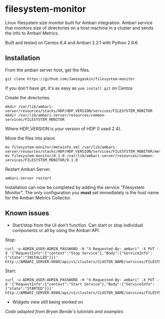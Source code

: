 # filesystem-monitor
Linux filesystem size monitor built for Ambari integration. Ambari service that monitors size of directories on a host machine in a cluster and sends the info to Ambari Metrics.

Built and tested on Centos 6.4 and Ambari 2.2.1 with Python 2.6.6

## Installation
From the ambari server host, get the files.
```
git clone https://github.com/Jamiegaskin/filesystem-monitor
```
If you don't have git, it's as easy as `yum install git` on Centos

Create the directories.
```
mkdir /var/lib/ambari-server/resources/stacks/HDP/HDP_VERSION/services/FILESYSTEM_MONITOR
mkdir /var/lib/ambari-server/resources/common-services/FILESYSTEM_MONITOR
```
Where HDP_VERSION is your version of HDP (I used 2.4).

Move the files into place.
```
mv filesystem-monitor/metainfo.xml /var/lib/ambari-server/resources/stacks/HDP/HDP_VERSION/services/FILESYSTEM_MONITOR/metainfo.xml
mv filesystem-monitor/0.1.0 /var/lib/ambari-server/resources/common-services/FILESYSTEM_MONITOR/0.1.0
```

Restart Ambari Server.
```
ambari-server restart
```

Installation can now be completed by adding the service "Filesystem Monitor". The only configuration you **must** set immediately is the host name for the Ambari Metrics Collector.

## Known issues
- Start/stop from the UI don't function. Can start or stop individual components or all by using the Ambari API.

Stop:
``` 
curl -u ADMIN_USER:ADMIN_PASSWORD -H "X-Requested-By: ambari" -X PUT -d '{"RequestInfo":{"context":"Stop Service"},"Body":{"ServiceInfo":{"state":"INSTALLED"}}}' http://AMBARI_SERVER:8080/api/v1/clusters/CLUSTER_NAME/services/FILESYSTEM_MONITOR
```
Start:
``` 
curl -u ADMIN_USER:ADMIN_PASSWORD -H "X-Requested-By: ambari" -X PUT -d '{"RequestInfo":{"context":"Start Service"},"Body":{"ServiceInfo":{"state":"STARTED"}}}' http://AMBARI_SERVER:8080/api/v1/clusters/CLUSTER_NAME/services/FILESYSTEM_MONITOR
```
- Widgets view still being worked on

*Code adapted from Bryan Bende's tutorials and examples*
